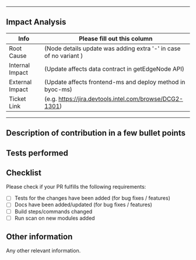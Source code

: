 <!-- Please fill out the following pull request template for non-trivial changes to help us process your PR faster and more efficiently.-->

---

## Impact Analysis

| Info | Please fill out this column |
| ------ | ----------- |
| Root Cause | (Node details update was adding extra '-' in case of no variant ) |
| Internal Impact | (Update affects data contract in getEdgeNode API) |
| External Impact | (Update affects frontend-ms and deploy method in byoc-ms) |
| Ticket Link | (e.g. https://jira.devtools.intel.com/browse/DCG2-1301) |

---

## Description of contribution in a few bullet points

<!--
* I added this neat new feature
* Also fixed a typo in a parameter name in package_xxx
-->

## Tests performed

<!--
* Functionality test for getEdgeNode details
* Existing unit test was run
* Integration test for deploy endpoint
-->


## Checklist
Please check if your PR fulfills the following requirements:

- [ ] Tests for the changes have been added (for bug fixes / features)
- [ ] Docs have been added/updated (for bug fixes / features)
- [ ] Build steps/commands changed
- [ ] Run scan on new modules added

## Other information

Any other relevant information.